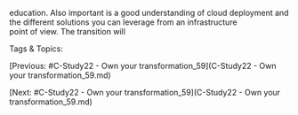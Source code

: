 education. Also important is a good 
understanding of cloud deployment 
and the different solutions you can 
leverage from an infrastructure  
point of view. The transition will  

   Tags & Topics:
   

[Previous: #C-Study22 - Own your transformation_59](C-Study22 - Own your transformation_59.md)

[Next: #C-Study22 - Own your transformation_59](C-Study22 - Own your transformation_59.md)